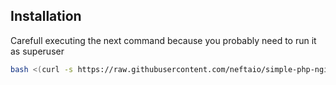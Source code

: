 ## Installation

Carefull executing the next command because you probably need to run it as superuser

```bash
bash <(curl -s https://raw.githubusercontent.com/neftaio/simple-php-nginx-ubuntu2004-web-server/master/install.sh)
```
